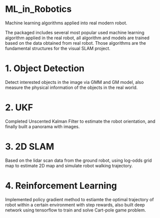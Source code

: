 # ML_in_Robotics
Machine learning algorithms applied into real modern robot.

The packaged includes several most popular used machine learning algorithm applied in the real robot, all algorithm 
and models are trained based on the data obtained from real robot. Those algorithms are the fundamental structures for the visual SLAM project.

# 1. Object Detection
Detect interested objects in the image via GMM and GM model, also measure the physical information of the objects in the real world.

# 2. UKF
Completed Unscented Kalman Filter to estimate the robot orientation, and finally built a panorama with images.

# 3. 2D SLAM
Based on the lidar scan data from the ground robot, using log-odds grid map to estimate 2D map and simulate robot walking trajectory.

# 4. Reinforcement Learning
Implemented policy gradient method to estiamte the optimal trajectory of robot within a certain environment with step rewards, also built 
deep network using tensorflow to train and solve Cart-pole game problem.
